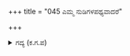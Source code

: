 +++
title = "045 ಎಮ್ಮ ನುಡಿಗಳಪಥ್ಯವಾದರೆ"

+++

<details><summary>ಗದ್ಯ (ಕ.ಗ.ಪ) </summary>

45. ನಮ್ಮ ಮಾತುಗಳು ನಿನಗೆ ಹಿಡಿಸದೇ ಹೋದರೆ, ನಿನ್ನವರೇ ಆದ ಕರ್ಣಾದಿಗಳನ್ನು ಕರೆಸು. ನಮ್ಮ ಮಾತಿಗೆ ಅನುಗುಣವಾಗಿಯೇ ಅವರ ಮಾತೂ ಇದ್ದರೆ ಒಮ್ಮೆ ಇದನ್ನು ಈಡೇರಿಸು. ಕ್ಷತ್ರಿಯ ಧರ್ಮವನ್ನು ವೃಥಾ ಬಿಡಬೇಡ. ಶೂರರಾದವರಿಗೆ ರಣರಂಗದ ಸಾವೇ ಶ್ರೇಷ್ಠ ಎಂದು ಭೀಷ್ಮನು ಹೇಳಿದನು.
</details>
